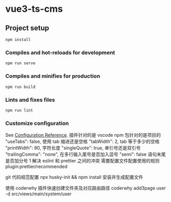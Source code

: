 # vue3-ts-cms

## Project setup

```
npm install
```

### Compiles and hot-reloads for development

```
npm run serve
```

### Compiles and minifies for production

```
npm run build
```

### Lints and fixes files

```
npm run lint
```

### Customize configuration

See [Configuration Reference](https://cli.vuejs.org/config/).
插件针对的是 vscode npm 包针对的是项目的
"useTabs": false, 使用 tab 缩进还是空格
"tabWidth": 2, tab 等于多少的空格
"printWidth": 80, 字符长度
"singleQuote": true, 单引号还是双引号
"trailingComma": "none", 在多行输入尾号是否加入逗号
"semi": false 语句末尾是否加分号
1 解决 eslint 和 prettier 之间的冲突
需要配置文件配置使用的规则 plugin:prettier/recommended

git 代码规范配置
npx husky-init && npm install 安装并生成配置文件

使用 coderwhy 插件快速创建文件夹及对应路由路径
coderwhy add3page user -d src/views/main/system/user
